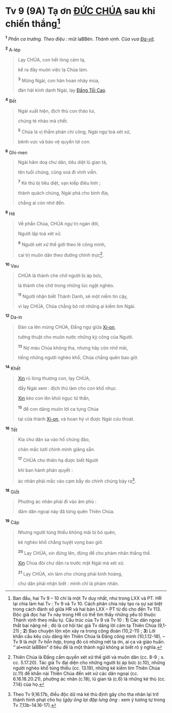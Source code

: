 # Tv 9 (9A) Tạ ơn [ĐỨC CHÚA]() sau khi chiến thắng[^1-5f3851bd-4b66-448f-ab49-030875ddb9fc]

<sup><b>1</b></sup> _Phần ca trưởng. Theo điệu :_ mût laBBën. _Thánh vịnh. Của vua [Đa-vít]()._

<sup><b>2</b></sup> A-lép

> Lạy CHÚA, con hết lòng cảm tạ,
>
> kể ra đây muôn việc lạ Chúa làm.
>
> <sup><b>3</b></sup> Mừng Ngài, con hân hoan nhảy múa,
>
> đàn hát kính danh Ngài, lạy [Đấng Tối Cao]().

<sup><b>4</b></sup> Bết

> Ngài xuất hiện, địch thù con tháo lui,
>
> chúng té nhào mà chết.
>
> <sup><b>5</b></sup> Chúa là vị thẩm phán chí công, Ngài ngự toà xét xử,
>
> bênh vực và bảo vệ quyền lợi con.

<sup><b>6</b></sup> Ghi-men

> Ngài hăm doạ chư dân, tiêu diệt lũ gian tà,
>
> tên tuổi chúng, cũng xoá đi vĩnh viễn.
>
> <sup><b>7</b></sup> Kẻ thù bị tiêu diệt, vạn kiếp điêu linh ;
>
> thành quách chúng, Ngài phá cho bình địa,
>
> chẳng ai còn nhớ đến.

<sup><b>8</b></sup> Hê

> Về phần Chúa, CHÚA ngự trị ngàn đời,
>
> Người lập toà xét xử.
>
> <sup><b>9</b></sup> Người xét xử thế giới theo lẽ công minh,
>
> cai trị muôn dân theo đường chính trực[^2-5f3851bd-4b66-448f-ab49-030875ddb9fc].

<sup><b>10</b></sup> Vau

> CHÚA là thành che chở người bị áp bức,
>
> là thành che chở trong những lúc ngặt nghèo.
>
> <sup><b>11</b></sup> Người nhận biết Thánh Danh, sẽ một niềm tin cậy,
>
> vì lạy CHÚA, Chúa chẳng bỏ rơi những ai kiếm tìm Ngài.

<sup><b>12</b></sup> Da-in

> Đàn ca lên mừng CHÚA, Đấng ngự giữa [Xi-on](),
>
> tường thuật cho muôn nước những kỳ công của Người.
>
> <sup><b>13</b></sup> Nợ máu Chúa không tha, nhưng hãy còn nhớ mãi,
>
> tiếng những người nghèo khổ, Chúa chẳng quên bao giờ.

<sup><b>14</b></sup> Khết

> [Xin]() rủ lòng thương con, lạy CHÚA,
>
> đấy Ngài xem : địch thù làm cho con khổ nhục.
>
> [Xin]() kéo con lên khỏi ngục tử thần,
>
> <sup><b>15</b></sup> để con dâng muôn lời ca tụng Chúa
>
> tại cửa thành [Xi-on](), và hoan hỷ vì được Ngài cứu thoát.

<sup><b>16</b></sup> Tết

> Kìa chư dân sa vào hố chúng đào,
>
> chân mắc lưới chính mình giăng sẵn.
>
> <sup><b>17</b></sup> CHÚA cho thiên hạ được biết Người
>
> khi ban hành phán quyết :
>
> ác nhân phải mắc vào cạm bẫy do chính chúng bày ra[^3-5f3851bd-4b66-448f-ab49-030875ddb9fc].

<sup><b>18</b></sup> Giốt

> Phường ác nhân phải đi vào âm phủ :
>
> đám dân ngoại này đã từng quên Thiên Chúa.

<sup><b>19</b></sup> Cáp

> Nhưng người túng thiếu không mãi bị bỏ quên,
>
> kẻ nghèo khổ chẳng tuyệt vọng bao giờ.
>
> <sup><b>20</b></sup> Lạy CHÚA, xin đứng lên, đừng để cho phàm nhân thắng thế.
>
> [Xin]() Chúa đòi chư dân ra trước mặt Ngài mà xét xử.
>
> <sup><b>21</b></sup> Lạy CHÚA, xin làm cho chúng phải kinh hoàng,
>
> chư dân phải nhận biết : mình chỉ là phàm nhân.

[^1-5f3851bd-4b66-448f-ab49-030875ddb9fc]: Ban đầu, hai Tv 9 – 10 chỉ là một Tv duy nhất, như trong LXX và PT. HR lại chia làm hai Tv : Tv 9 và Tv 10. Cách phân chia này tạo ra sự sai biệt trong cách đánh số giữa HR và hai bản LXX – PT từ đó cho đến Tv 113. Độc giả đọc hai Tv này trong HR có thể tìm thấy những yếu tố thuộc Thánh vịnh theo mẫu tự. Cấu trúc của Tv 9 và Tv 10 : **1**) Các dân ngoại thất bại nặng nề ; đó là cơ hội tác giả Tv dâng lời cảm tạ Thiên Chúa (9,1-21) ; **2**) Bao chuyện lộn xộn xảy ra trong cộng đoàn (10,2-11) ; **3**) Lời khẩn cầu kêu cứu dâng lên Thiên Chúa là Đấng công minh (10,1.12-18). – Tv 9 là _một Tv hỗn hợp_, trong đó có những nét tạ ơn, ai ca và giáo huấn. “\`al•mût laBBën” ở tiêu đề là một thành ngữ không ai biết rõ ý nghĩa.

[^2-5f3851bd-4b66-448f-ab49-030875ddb9fc]: Thiên Chúa là Đấng cầm quyền xét xử thế giới và muôn dân (cc. 8-9 ; x. cc. 5.17.20). Tác giả Tv đại diện cho những người bị áp bức (c.10), những người nghèo khổ túng thiếu (cc. 13.19), những kẻ kiếm tìm Thiên Chúa (c.11) để khẩn nài Thiên Chúa đến xét xử các dân ngoại (cc. 6.16.18.20.21), phường ác nhân (c.18), lũ gian tà (c.6) là những kẻ thù (cc. 7.14) của họ.

[^3-5f3851bd-4b66-448f-ab49-030875ddb9fc]: Theo Tv 9,16.17b, điều độc dữ mà kẻ thù định gây cho tha nhân lại trở thành hình phạt cho họ (_gậy ông lại đập lưng ông_ : xem ý tương tự trong Tv 7,13b-14.16-17).
